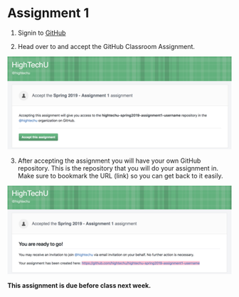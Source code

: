 # Assignment 1

1. Signin to [GitHub](https://github.com/login)

2. Head over to []() and accept the GitHub Classroom Assignment.

![Assignment 1 - Demo 1](./images/assignment1-demo1.png)

3. After accepting the assignment you will have your own GitHub repository. This is the repository that you will do your assignment in. Make sure to bookmark the URL (link) so you can get back to it easily. 

![Assignment 1 - Demo 2](./images/assignment1-demo2.png)

**This assignment is due before class next week.**

